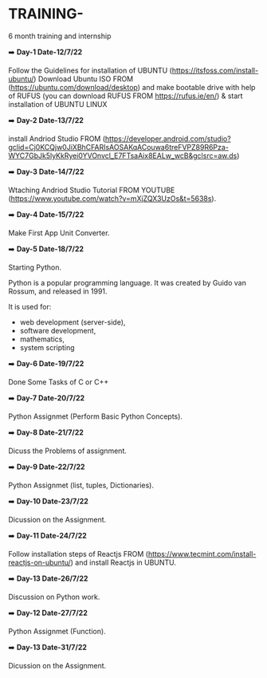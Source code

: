 # TRAINING-
6  month training and internship

:arrow_right: **Day-1 Date-12/7/22**

Follow the Guidelines for installation of UBUNTU  (https://itsfoss.com/install-ubuntu/)
Download Ubuntu ISO FROM (https://ubuntu.com/download/desktop)
and make bootable drive with help of RUFUS (you can download RUFUS FROM https://rufus.ie/en/)  & start installation of UBUNTU LINUX

:arrow_right: **Day-2 Date-13/7/22**

install Andriod Studio FROM (https://developer.android.com/studio?gclid=Cj0KCQjw0JiXBhCFARIsAOSAKqACouwa6treFVPZ89R6Pza-WYC7GbJk5lyKkRyei0YVOnvcl_E7FTsaAix8EALw_wcB&gclsrc=aw.ds)

:arrow_right: **Day-3 Date-14/7/22**

Wtaching Andriod Studio Tutorial FROM YOUTUBE (https://www.youtube.com/watch?v=mXjZQX3UzOs&t=5638s).

:arrow_right: **Day-4 Date-15/7/22**

Make First App Unit Converter.  

:arrow_right: **Day-5 Date-18/7/22**

Starting  Python. 

Python is a popular programming language. It was created by Guido van Rossum, and released in 1991.

It is used for:

- web development (server-side),
- software development,
- mathematics,
- system scripting

:arrow_right: **Day-6 Date-19/7/22**

Done Some Tasks of C or C++

:arrow_right: **Day-7 Date-20/7/22**

Python Assignmet (Perform Basic Python Concepts).

:arrow_right: **Day-8 Date-21/7/22**

Dicuss the Problems of assignment.

:arrow_right: **Day-9 Date-22/7/22**

Python Assignmet (list, tuples, Dictionaries).

:arrow_right: **Day-10 Date-23/7/22**

Dicussion on the Assignment. 

:arrow_right: **Day-11 Date-24/7/22**

Follow installation steps of Reactjs FROM (https://www.tecmint.com/install-reactjs-on-ubuntu/) and install Reactjs in UBUNTU.

:arrow_right: **Day-13 Date-26/7/22**

Discussion on  Python work.  

:arrow_right: **Day-12 Date-27/7/22**

Python Assignmet (Function).

:arrow_right: **Day-13 Date-31/7/22**

Dicussion on the Assignment. 
